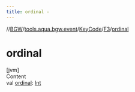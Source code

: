 ```yaml
---
title: ordinal -
---
```

//[BGW](../../../../index.md)/[tools.aqua.bgw.event](../../index.md)/[KeyCode](../index.md)/[F3](index.md)/[ordinal](ordinal.md)



# ordinal  
[jvm]  
Content  
val [ordinal](ordinal.md): [Int](https://kotlinlang.org/api/latest/jvm/stdlib/kotlin/-int/index.html)  



